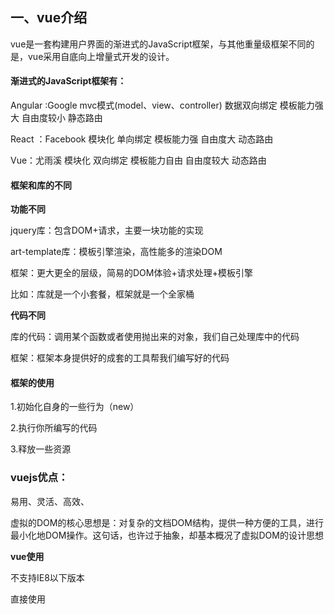 ## 一、vue介绍

vue是一套构建用户界面的渐进式的JavaScript框架，与其他重量级框架不同的是，vue采用自底向上增量式开发的设计。

#### 渐进式的JavaScript框架有：

Angular :Google   mvc模式(model、view、controller)   数据双向绑定  模板能力强大     自由度较小   静态路由

React ：Facebook    模块化  单向绑定  模板能力强  自由度大  动态路由

Vue：尤雨溪   模块化  双向绑定   模板能力自由   自由度较大   动态路由

#### 框架和库的不同

**功能不同**

jquery库：包含DOM+请求，主要一块功能的实现

art-template库：模板引擎渲染，高性能多的渲染DOM

框架：更大更全的层级，简易的DOM体验+请求处理+模板引擎

比如：库就是一个小套餐，框架就是一个全家桶

**代码不同**

库的代码：调用某个函数或者使用抛出来的对象，我们自己处理库中的代码

框架：框架本身提供好的成套的工具帮我们编写好的代码

#### 框架的使用

1.初始化自身的一些行为（new）

2.执行你所编写的代码

3.释放一些资源

### vuejs优点：

易用、灵活、高效、

虚拟的DOM的核心思想是：对复杂的文档DOM结构，提供一种方便的工具，进行最小化地DOM操作。这句话，也许过于抽象，却基本概况了虚拟DOM的设计思想

**vue使用**

不支持IE8以下版本

直接使用<script>引入

```
<script type="text/javascript" src="vue-2.6.10.js"></script>
```

引入vue.js文件后，Vue被注册为一个全局的变量，是一个构造函数。

## 使用Vue实例化对象

每一个Vue应用都是通过Vue函数创建一个新的Vue实例开始

格式：

1.var app = new Vue({})  大括号中 都是键值对格式

2.el:"#app"   绑定某一个块元素，包裹住要处理的对象

3.data:{变量:"值"，}   设置变量(model)层  单项绑定，把model层绑定到view层

4.methods:{函数名{}，}设置函数，多个函数用逗号分割，不带function

如果带了function，函数内的this代表的是window对象，

不带function，this代表的vue对象，可以this.变量名，可以直接使用data中的变量

#### 插值表达式

双边标记：

```html
1、<p v-cloak>{{msg}}</p>
	两个大括号内部写data中的变量名，会自动把值放进去
	插值表达式不太稳定，在网络不稳定时容易出现散动
	加上v-cloak修饰属性，可以解决散动(网页加载时，如果插值表达式没有完全替换，那么网页就执行等待)
2、<td v-text='pwd'></td> 
	也可以直接使用这种形式写入
	v-text与v-cloak作用一样，只是写法不一样
3.v-html  可以解析HTML代码
```

单边标记：

```html
1、v-bind:value="变量"
	单向绑定，视图层绑定模型层
2、v-model="变量"
	双向绑定，视图层和模型层双向绑定
```

### class样式控制

```html
<!DOCTYPE html>
<html>
	<head>
		<meta charset="utf-8">
		<title></title>
		<script src="vue-2.6.10.js"></script>
	</head>
	<body>
		<div id="app">
			<p style="color: red;">姜伟在女厕所门口徘徊,听到里面哗啦啦...</p>
			<p :style="{color:'red'}">姜伟在女厕所门口徘徊,听到里面哗啦啦...</p>
			<p :style="style1">姜伟在女厕所门口徘徊,听到里面哗啦啦...</p>
			<p :style="[style1,style2]">姜伟在女厕所门口徘徊,听到里面哗啦啦...</p>
			<p :style="[style3.one,style3.two]">姜伟在女厕所门口徘徊,听到里面哗啦啦...</p>
			<input type="button" value="点击" @click="action()" />
		</div>
		<script type="text/javascript">
			var app = new Vue({
				el:"#app",
				data:{
					style1:{'color':'pink','letter-spacing':'1em'},
					style2:{'font-size':'30px'},
					style3:{
						one:{'color':'pink','letter-spacing':'1em'},
						two:{'font-size':'30px'},
					},
				},
				methods:{
					action(){
						
					},
				},
			});
		</script>
	</body>
</html>

```

原生：style="color":red

vue: 1.     :style(v-bind:style)={'color':'red'}   

  2. :style=style1	在data中定义style1:{'color':'pink','letter-spacing':'1em'},

  3. :style=[style1,style2]  在data中定义 style1:{'color':'pink','letter-spacing':'1em'},style2:{'font-size':'30px'},

  4. ：style=[style3.one,style3.two]   再data中定义style3{

     ​						one{'color':'pink','letter-spacing':'1em'},
     ​						two:{'font-size':'30px'},
     ​					},

### class样式控制住

```html
<!DOCTYPE html>
<html>
	<head>
		<meta charset="utf-8">
		<title></title>
		<script src="vue-2.6.10.js"></script>
		<style type="text/css">
			.red{
				color: red;
			}
			.i{
				font-style: italic;
			}
			.strong{
				font-size: 30px;
			}
			.spacing{
				letter-spacing:1rem ;
			}
		</style>
	</head>
	<body>
		<div id="app">
			<p class="red i">姜伟在女厕所门口徘徊,听到里面哗啦啦...</p>
			<!-- vue的类样式控制 -->
			<p :class="['red','i','strong']">姜伟在女厕所门口徘徊,听到里面哗啦啦...</p>
			<p :class="[{'red':flag,'strong':flag,'i':flag}]">姜伟在女厕所门口徘徊,听到里面哗啦啦...</p>
			<p :class="style_">姜伟在女厕所门口徘徊,听到里面哗啦啦...</p>
			<input type="button" value="点击" @click="action()" />
		</div>
		<script type="text/javascript">
			var app = new Vue({
				el:"#app",
				data:{
					flag:true,
					style_:['red','i'],
				},
				methods:{
					action(){
						this.flag=!this.flag;
						}
					},
				
			});
		</script>
	</body>
</html>

```

原生：class="red i"

vue:  1.  :class(v-bind:class)=['red','i','strong']

  2. :class = [{'red':flag,'strong':flag,'i':flag}]  flag在data中设置（布尔值）

     用点击事件切换是true或者false切换样式的存在

     3.  :class='style_ '    `style_在data中定义  style_`:['red','i'],

### 事件修饰符

**事件冒泡**

事件冒泡：最内层的点击，外层的随着发生
v-on:click.stop 停止事件冒泡
v-on:click.self 不参加事件冒泡
v-on:click.once 点击一次自动解绑，不能阻止事件冒泡
v-on:click.capture 事件捕获，添加上以后可以先触发,从外到内，上到下
v-on:click.prevent阻止默认行为，，a标签默认跳转被阻止

v-on:click="action"==>@click="action"

```html
<!DOCTYPE html>
<html>
	<head>
		<meta charset="utf-8">
		<title></title>
		<script src="vue-2.6.10.js"></script>
		
	</head>
	<body>
		<!-- 事件冒泡：最内层的点击，外层的随着发生
		v-on:click.stop 停止事件冒泡
		v-on:click.self 不参加事件冒泡
		v-on:click.once 点击一次自动解绑，不能阻止事件冒泡
		v-on:click.capture 事件捕获，添加上以后可以先触发,从外到内，上到下
		v-on:click.prevent阻止默认行为，，a标签默认跳转被阻止 -->
		<div id="app" style="width: 300px; height: 300px;background-color: black;" v-on:click.self="one()">
			<div style="width: 200px; height: 200px;background-color: blue" @click.self="two()">
				<div style="width: 100px;height: 100px;background-color: red" @click.self="three()">
					<a href="" v-on:click="four()" >du</a>
				</div>
			</div>
		</div>
		<script type="text/javascript">
			var app = new Vue({
				el:'#app',
				data:{
					
				},
				methods:{
					one(){
						alert(1);
					},
					two(){
						alert(2);
					},
					three(){
						alert(3);
					},
					four(){
						alert(4);
					},
				},
			});
		</script>
	</body>
	
</html>

```

### v-for循环

v-for指令可以渲染列表

v-for="(value,key,index) in obj"

格式：v-for="(item,i) in arr"    item是值，i是下标

```html
<!DOCTYPE html>
<html>
	<head>
		<meta charset="utf-8">
		<title></title>
		<script src="vue-2.6.10.js"></script>
		<script src="vue-resource-1.3.4.js"></script>
	</head>
	<body>
		<!-- <script type="text/javascript">
			for(var i=0;i<10;i++){
				document.write("<p>"+i+"</p>")
			}
		</script> -->
		
		<div id="app">
			<table border="1px" rules="all" width="600">
				<tr>
					<th>ID</th>
					<th>姓名</th>
					<th>武器</th>
				</tr>
				
				<tr v-for="(item,i) in arr">
					<td v-for="(v,k) in item">{{v}}</td>
				</tr>
				
			</table>
			<input type="button" value="点击" @click="action" />
		</div>
		
		<script type="text/javascript">
			var app = new Vue({
				el:"#app",
				data:{
					arr:[],
				},
				methods:{
					action(){
						//ajax ==>$http
						//get(url,params,header)
						//url:地址  params:传输的参数  header:头信息  //用vue-resource获取返回数据
						this.$http.get('data.txt').then(function(rep){
							if(rep.status == 200){
								console.log(rep.bodyText);
								this.arr = eval(rep.bodyText)
							}
						});
					},
				},
			});
		</script>
	</body>
</html>
```

data.txt

```html
[
	{id:1,name:'貂蝉',arms:'美色'},
	{id:2,name:'小乔',arms:'萌萌站起来'},
	{id:3,name:'刑道荣',arms:'树新风'},
	{id:4,name:'刘备',arms:'军事你怎么看'},
	{id:5,name:'诸葛亮',arms:'细致入微'}
]
```



ajax处理数据：

$.ajax({url:"",...});

在vue中：

点击触发函数：action(){

//用vue-resource获取返回数据

​	this.$http.get('data.txt').then(function(rep){

​		if(rep.status == 200){

​			this.arr = eval(rep.bodyText)

},

});

},

get(url,params,header)

url:请求的地址    params:传输的参数   header：头信息